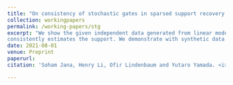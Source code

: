 ```yaml
---
title: "On consistency of stochastic gates in sparsed support recovery problems"
collection: workingpapers
permalink: /working-papers/stg
excerpt: "We show the given independent data generated from linear models with properly spaced sparsed parameter vector, the estimators based on Stochastic gates 
consistently estimates the support. We demonstrate with synthetic data the superiority of our method over many classical estimators in small sample regime."
date: 2021-08-01
venue: Preprint
paperurl: 
citation: 'Soham Jana, Henry Li, Ofir Lindenbaum and Yutaro Yamada. <i>On consistency of stochastic gates in sparsed support recovery problems.</i> Preprint.'

---
```


